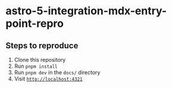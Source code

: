 # astro-5-integration-mdx-entry-point-repro

## Steps to reproduce

1. Clone this repository
1. Run `pnpm install`
1. Run `pnpm dev` in the `docs/` directory
1. Visit [`http://localhost:4321`](http://localhost:4321/)
